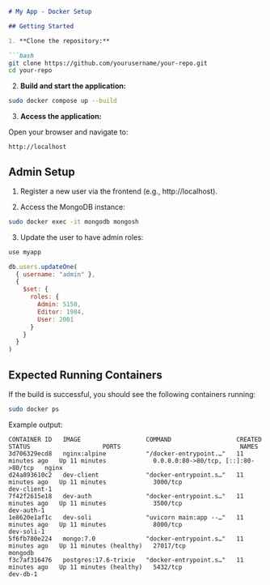 ```markdown
# My App - Docker Setup

## Getting Started

1. **Clone the repository:**

```bash
git clone https://github.com/yourusername/your-repo.git
cd your-repo
```

2. **Build and start the application:**

```bash
sudo docker compose up --build
```

3. **Access the application:**

Open your browser and navigate to:

```
http://localhost
```

## Admin Setup

1. Register a new user via the frontend (e.g., http://localhost).

2. Access the MongoDB instance:

```bash
sudo docker exec -it mongodb mongosh
```

3. Update the user to have admin roles:

```js
use myapp

db.users.updateOne(
  { username: "admin" },
  {
    $set: {
      roles: {
        Admin: 5150,
        Editor: 1984,
        User: 2001
      }
    }
  }
)
```

## Expected Running Containers

If the build is successful, you should see the following containers running:

```bash
sudo docker ps
```

Example output:

```
CONTAINER ID   IMAGE                  COMMAND                  CREATED          STATUS                    PORTS                                 NAMES
3d706329ecd8   nginx:alpine           "/docker-entrypoint.…"   11 minutes ago   Up 11 minutes             0.0.0.0:80->80/tcp, [::]:80->80/tcp   nginx
d24a893610c2   dev-client             "docker-entrypoint.s…"   11 minutes ago   Up 11 minutes             3000/tcp                              dev-client-1
7f42f2615e18   dev-auth               "docker-entrypoint.s…"   11 minutes ago   Up 11 minutes             3500/tcp                              dev-auth-1
1e8620e1af1c   dev-soli               "uvicorn main:app --…"   11 minutes ago   Up 11 minutes             8000/tcp                              dev-soli-1
5f6fb780e224   mongo:7.0              "docker-entrypoint.s…"   11 minutes ago   Up 11 minutes (healthy)   27017/tcp                             mongodb
f3c7af316476   postgres:17.6-trixie   "docker-entrypoint.s…"   11 minutes ago   Up 11 minutes (healthy)   5432/tcp                              dev-db-1
```
```
